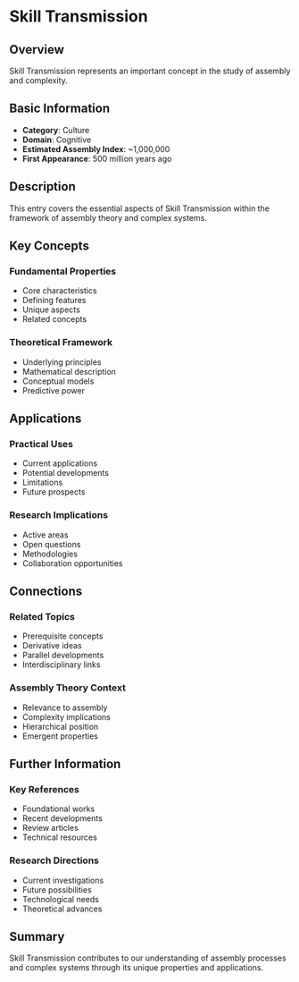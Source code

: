 # Skill Transmission

## Overview

Skill Transmission represents an important concept in the study of assembly and complexity.

## Basic Information

- **Category**: Culture
- **Domain**: Cognitive
- **Estimated Assembly Index**: ~1,000,000
- **First Appearance**: 500 million years ago

## Description

This entry covers the essential aspects of Skill Transmission within the framework of assembly theory and complex systems.

## Key Concepts

### Fundamental Properties
- Core characteristics
- Defining features
- Unique aspects
- Related concepts

### Theoretical Framework
- Underlying principles
- Mathematical description
- Conceptual models
- Predictive power

## Applications

### Practical Uses
- Current applications
- Potential developments
- Limitations
- Future prospects

### Research Implications
- Active areas
- Open questions
- Methodologies
- Collaboration opportunities

## Connections

### Related Topics
- Prerequisite concepts
- Derivative ideas
- Parallel developments
- Interdisciplinary links

### Assembly Theory Context
- Relevance to assembly
- Complexity implications
- Hierarchical position
- Emergent properties

## Further Information

### Key References
- Foundational works
- Recent developments
- Review articles
- Technical resources

### Research Directions
- Current investigations
- Future possibilities
- Technological needs
- Theoretical advances

## Summary

Skill Transmission contributes to our understanding of assembly processes and complex systems through its unique properties and applications.

